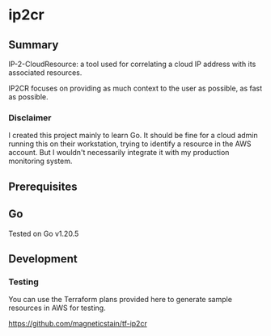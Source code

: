 # ip2cr

## Summary

IP-2-CloudResource: a tool used for correlating a cloud IP address with its associated resources.

IP2CR focuses on providing as much context to the user as possible, as fast as possible.

### Disclaimer

I created this project mainly to learn Go. It should be fine for a cloud admin running this on their workstation, trying to identify a resource in the AWS account. But I wouldn't necessarily integrate it with my production monitoring system.

## Prerequisites

## Go

Tested on Go v1.20.5

## Development

### Testing

You can use the Terraform plans provided here to generate sample resources in AWS for testing.

<https://github.com/magneticstain/tf-ip2cr>
